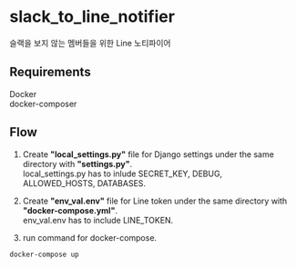 # slack_to_line_notifier
슬랙을 보지 않는 멤버들을 위한 Line 노티파이어

## Requirements
Docker  
docker-composer

## Flow
1. Create **"local_settings.py"** file for Django settings under the same directory with **"settings.py"**.<br />
local_settings.py has to inlude SECRET_KEY, DEBUG, ALLOWED_HOSTS, DATABASES.

2. Create **"env_val.env"** file for Line token under the same directory with **"docker-compose.yml"**.<br />
env_val.env has to include LINE_TOKEN.

3. run command for docker-compose.<br />
```
docker-compose up
```
